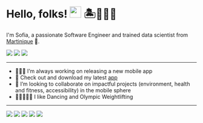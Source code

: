 # Hello, folks! <img src="https://github.com/madimedia/madimedia/blob/main/wave.gif" width="30px"> 🏝🧜🏼‍♀️

I'm Sofia, a passionate Software Engineer and trained data scientist from [Martinique](https://www.google.com/search?client=safari&rls=en&q=martinique&ie=UTF-8&oe=UTF-8) 🩵.

![](https://img.shields.io/badge/Native_Development_on_Apple_Platforms-00c4ed)
![](https://img.shields.io/badge/Embedded_Systems-00c4ed)
![](https://img.shields.io/badge/Desktop-00c4ed)

_______

- 👩🏽‍💻 I’m always working on releasing a new mobile app
- 📲 Check out and download my latest [app](https://iampositive.madimedia.pro)
- 👯 I’m looking to collaborate on impactful projects (environment, health and fitness, accessibility) in the mobile sphere
- 💃🏽🏋🏽‍♀️ I like Dancing and Olympic Weightlifting
_______

![](https://forthebadge.com/images/badges/made-with-swift.svg)
![](https://forthebadge.com/images/badges/made-with-c.svg)
![](https://forthebadge.com/images/badges/made-with-c-plus-plus.svg)
![](https://forthebadge.com/images/badges/made-with-python.svg)
![](https://forthebadge.com/images/badges/built-with-love.svg)

